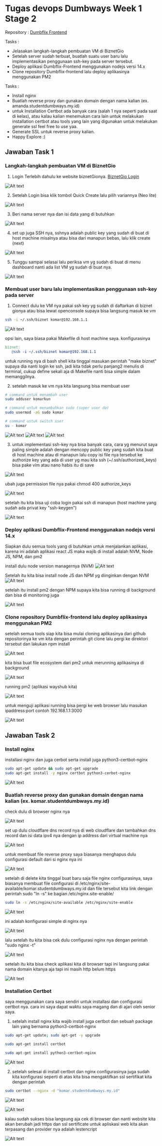 # Tugas devops Dumbways Week 1 Stage 2

Repository :
[Dumbflix Frontend](https://github.com/dumbwaysdev/dumbflix-frontend)

Tasks :

- Jelasakan langkah-langkah pembuatan VM di BiznetGio
- Setelah server sudah terbuat, buatlah suatu user baru lalu implementasikan penggunaan ssh-key pada server tersebut.
- Deploy aplikasi Dumbflix-Frontend menggunakan nodejs versi 14.x
- Clone repository Dumbflix-frontend lalu deploy aplikasinya menggunakan PM2

Tasks :

- Install nginx
- Buatlah reverse proxy dan gunakan domain dengan nama kalian (ex. amanda.studentdumbways.my.id)
- untuk Installation Certbot ada banyak cara (salah 1 nya seperti pada saat di kelas), atau kalau kalian menemukan cara lain untuk melakukan installation certbot atau tools yang lain yang digunakan untuk melakukan generate ssl feel free to use yaa.
- Generate SSL untuk reverse proxy kalian.
- Happy Explore :)

## Jawaban Task 1

### Langkah-langkah pembuatan VM di BiznetGio

1. Login Terlebih dahulu ke website biznetGionya.
   [BiznetGio Login](https://portal.biznetgio.com/user/login)

![Alt text](./images/Login-ke-biznet-gio.png "img")

2. Setelah Login bisa klik tombol Quick Create lalu pilih variannya (Neo lite)

![Alt text](./images/click-menu-quick-create-biznet.png "img")

3. Beri nama server nya dan isi data yang di butuhkan

![Alt text](./images/biznet-neolite1.png "img")

4. set up juga SSH nya, sshnya adalah public key yang sudah di buat di host machine misalnya atau bisa dari manapun bebas, lalu klik create (next)

![Alt text](./images/biznet-neolite2.png "img")

5. Tunggu sampai selasai lalu periksa vm yg sudah di buat di menu dashboard nanti ada list VM yg sudah di buat nya.

![Alt text](./images/biznet-neo3.png "img")

### Membuat user baru lalu implementasikan penggunaan ssh-key pada server

1. Connect dulu ke VM nya pakai ssh key yg sudah di daftarkan di biznet gionya atau bisa lewat openconsole supaya bisa langsung masuk ke vm

```bash
ssh -i ~/.ssh/biznet komar@192.168.1.1
```

![Alt text](./images/vm-login-with-Makefile.png "img")

opsi lain, saya biasa pakai Makefile di host machine saya. konfigurasinya

```Makefile
biznet:
   @ssh -i ~/.ssh/biznet komar@192.168.1.1
```

untuk running nya di bash shell kita tinggal masukan perintah "make biznet" supaya dia nanti login ke ssh, jadi kita tidak perlu panjang2 menulis di terminal, cukup define sekali aja di Makefile nanti bisa simple dalam memanggilnya.

2. setelah masuk ke vm nya kita langsung bisa membuat user

```bash
# command untuk menambah user
sudo adduser komarkun

# command untuk menambahkan sudo (super user do)
sudo usermod -aG sudo komar

# command untuk switch user
su - komar
```

![Alt text](./images/sudo-adduser.png "img")
![Alt text](./images/sudo-usermod.png "img")
![Alt text](./images/change-user.png "img")

3. untuk implementasi ssh-key nya bisa banyak cara, cara yg menurut saya paling simple adalah dengan mencopy public key yang sudah kita buat di host machine atau di manapun lalu copy isi file nya tersebut ke authorize key yang ada di user yg mau kita ssh (~/.ssh/authorized_keys) bisa pake vim atau nano habis itu di save

![Alt text](./images/vim-ke-authorize-key.png "img")

ubah juga permission file nya pakai chmod 400 authorize_keys

![Alt text](./images/chmod-permission-authorize-key.png "img")

setelah itu kita bisa uji coba login pakai ssh di manapun (host machine yang sudah ada privat key "ssh-keygen")

![Alt text](./images/uji-coba-ssh-pakai-user-baru.png "img")

### Deploy aplikasi Dumbflix-Frontend menggunakan nodejs versi 14.x

Siapkan dulu semua tools yang di butuhkan untuk menjalankan aplikasi, karena ini adalah aplikasi react JS maka wajib di install adalah NVM, Node JS, NPM, dan pm2

install dulu node version managernya (NVM)
![Alt text](./images/installation-nvm.png "img")

Setelah itu kita bisa install node JS dan NPM yg diinginkan dengan NVM
![Alt text](./images/installation-nvm-for-node14.png "img")

setelah itu install pm2 dengan NPM supaya kita bisa running di background dan bisa di monitoring juga

![Alt text](./images/installation-pm2-succes.png "img")

### Clone repository Dumbflix-frontend lalu deploy aplikasinya menggunakan PM2

setelah semua tools siap kita bisa mulai cloning aplikasinya dari github repositorinya ke vm kita dengan perintah git clone lalu pergi ke direktori tersebut dan lakukan npm install

![Alt text](./images/clone-from-github-dumbflix.png "img")

kita bisa buat file ecosystem dari pm2 untuk merunning aplikasinya di background

![Alt text](./images/pm2-init-ecosystem.png "img")

running pm2 (aplikasi wayshub kita)

![Alt text](./images/pm2-ecosystem-start.png "img")

untuk menguji aplikasi running bisa pergi ke web browser lalu masukan ipaddress:port contoh 192.168.1.1:3000

![Alt text](./images/dumbflix.png "img")

## Jawaban Task 2

### Install nginx

installasi nginx dan juga cerbot serta install juga python3-certbot-nginx

```bash
sudo apt-get update && sudo apt-get upgrade
sudo apt-get install -y nginx certbot python3-cerbot-nginx
```

![Alt text](./images/installation-nginx-certbot-python3_certbot.png "img")

### Buatlah reverse proxy dan gunakan domain dengan nama kalian (ex. komar.studentdumbways.my.id)

check dulu di browser nginx nya

![Alt text](./images/check-nginx-inbrowser.png "img")

set up dulu cloudflare dns record nya di web cloudflare dan tambahkan dns record dan isi data ipv4 nya dengan ip address dari virtual machine nya

![Alt text](./images/crate-record-cloudflare-point-to-ip_vm.png "img")

untuk membuat file reverse proxy saya biasanya menghapus dulu configurasi default dari si nginx nya ini

![Alt text](./images/delete-default-config-nginx.png "img")

setelah di delete kita tinggal buat baru saja file nginx configurasinya, saya biasanya membuat file configurasi di /etc/nginx/site-available/komar.studentdumbways.my.id dan file tersebut kita link dengan perintah sudo "ln -s" ke bagian /etc/nginx.site-enable/

```bash
sudo ln -s /etc/nginx/site-available /etc/nginx/site-enable
```

![Alt text](./images/edit-new-nginx.png "img")

ini adalah konfigurasi simple di nginx nya

![Alt text](./images/edit-new-nginx-inside-vim.png "img")

lalu setelah itu kita bisa cek dulu configurasi nginx nya dengan perintah "sudo nginx -t"

![Alt text](./images/check-config-nginx-succes_nginx-t.png "img")

setelah itu kita bisa check aplikasi kita di browser tapi ini langsung pakai nama domain kitanya aja tapi ini masih http belum https

![Alt text](./images/dumbflix.png "img")

### Installation Certbot

saya menggunakan cara saya sendiri untuk installasi dan configurasi certbot nya. cara ini saya dapat waktu saya magang dan di ajari oleh senior saya.

1. setelah install nginx kita wajib install juga certbot dan sebuah package lain yang bernama python3-certbot-nginx

```bash
sudo apt-get update; sudo apt-get -y upgrade

sudo apt-get install certbot

sudo apt-get install python3-certbot-nginx
```

![Alt text](./images/installation-nginx-certbot-python3_certbot.png "img")

2. setelah selesai di install certbot dan nginx configurasinya juga sudah kita konfigurasi seperti di atas kita bisa mengaktifkan ssl sertifikat kita dengan perintah

```bash
sudo certbot --nginx -d "komar.studentdumbways.my.id"
```

![Alt text](./images/enable-sudo-certbot-command.png "img")

![Alt text](./images/enable-sudo-certbot-command-success.png "img")

kalau sudah sukses bisa langsung aja cek di browser dan nanti website kita akan berubah jadi https dan ssl sertificate untuk apliskasi web kita akan terpasang dan provider nya adalah lestencript

![Alt text](./images/dumbflix.png "img")
